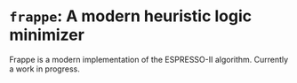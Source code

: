 # `frappe`: A modern heuristic logic minimizer

Frappe is a modern implementation of the ESPRESSO-II algorithm. Currently a work in progress.

